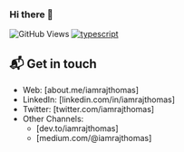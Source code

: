 ### Hi there 👋

![GitHub Views](https://komarev.com/ghpvc/?username=iamrajthomas&color=FAC151)
[![typescript](https://img.shields.io/badge/TypeScript-Raj-FAC151.svg?logo=typescript&logoWidth=20)](https://github.com/iamrajthomas)

## 📬 Get in touch

- Web: [about.me/iamrajthomas]
- LinkedIn: [linkedin.com/in/iamrajthomas]
- Twitter: [twitter.com/iamrajthomas]
- Other Channels:
  - [dev.to/iamrajthomas]
  - [medium.com/@iamrajthomas]

<!--
**iamrajthomas/iamrajthomas** is a ✨ _special_ ✨ repository because its `README.md` (this file) appears on your GitHub profile.

Here are some ideas to get you started:

- 🔭 I’m currently working on ...
- 🌱 I’m currently learning ...
- 👯 I’m looking to collaborate on ...
- 🤔 I’m looking for help with ...
- 💬 Ask me about ...
- 📫 How to reach me: ...
- 😄 Pronouns: ...
- ⚡ Fun fact: ...
-->
